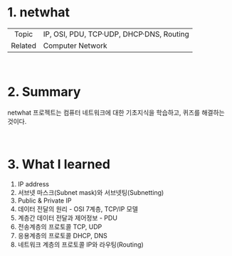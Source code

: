 # 1. netwhat

|  |  |
| :-: | - |
| Topic | IP, OSI, PDU, TCP·UDP, DHCP·DNS, Routing |
| Related | Computer Network |

<br/>

# 2. Summary

netwhat 프로젝트는 컴퓨터 네트워크에 대한 기초지식을 학습하고, 퀴즈를 해결하는 것이다.

<br/>

# 3. What I learned


1. IP address
2. 서브넷 마스크(Subnet mask)와 서브넷팅(Subnetting)
3. Public & Private IP
4. 데이터 전달의 원리 - OSI 7계층, TCP/IP 모델
5. 계층간 데이터 전달과 제어정보 - PDU
6. 전송계층의 프로토콜 TCP, UDP
7. 응용계층의 프로토콜 DHCP, DNS
8. 네트워크 계층의 프로토콜 IP와 라우팅(Routing)
